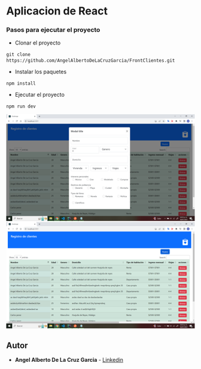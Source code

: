 # Aplicacion de React

### Pasos para ejecutar el proyecto
 

* Clonar el proyecto
```
git clone https://github.com/AngelAlbertoDeLaCruzGarcia/FrontClientes.git
```
* Instalar los paquetes
```
npm install
```
* Ejecutar el proyecto
```
npm run dev
```

![APP](assets/cap1.png)
![APP](assets/cap2.png)

## Autor

* **Angel Alberto De La Cruz Garcia** - [Linkedin](https://www.linkedin.com/in/angel-alberto-de-la-cruz-garcia-0b445621a/)


